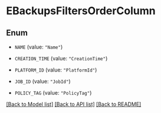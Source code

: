 # EBackupsFiltersOrderColumn

## Enum


* `NAME` (value: `"Name"`)

* `CREATION_TIME` (value: `"CreationTime"`)

* `PLATFORM_ID` (value: `"PlatformId"`)

* `JOB_ID` (value: `"JobId"`)

* `POLICY_TAG` (value: `"PolicyTag"`)


[[Back to Model list]](../README.md#documentation-for-models) [[Back to API list]](../README.md#documentation-for-api-endpoints) [[Back to README]](../README.md)


